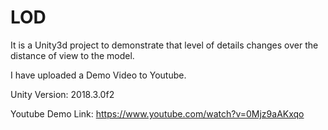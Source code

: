 # LOD
 
It is a Unity3d project to demonstrate that level of details changes over the distance of view to the model.

I have uploaded a Demo Video to Youtube.

Unity Version: 2018.3.0f2

Youtube Demo Link: https://www.youtube.com/watch?v=0Mjz9aAKxqo
